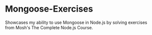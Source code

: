 # Mongoose-Exercises
Showcases my ability to use Mongoose in Node.js by solving exercises from Mosh's The Complete Node.js Course.

